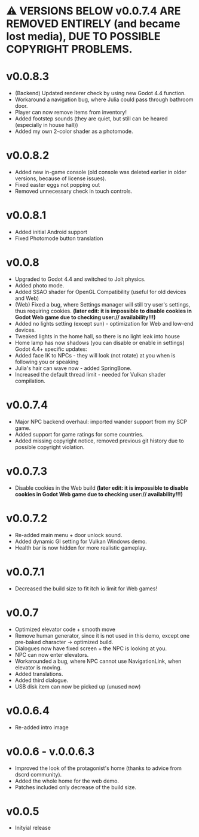 # ⚠️ VERSIONS BELOW v0.0.7.4 ARE REMOVED ENTIRELY (and became lost media), DUE TO POSSIBLE COPYRIGHT PROBLEMS.

# v0.0.8.3

- (Backend) Updated renderer check by using new Godot 4.4 function.
- Workaround a navigation bug, where Julia could pass through bathroom door.
- Player can now remove items from inventory!
- Added footstep sounds (they are quiet, but still can be heared (especially in house hall))
- Added my own 2-color shader as a photomode.

# v0.0.8.2

- Added new in-game console (old console was deleted earlier in older versions, because of license issues).
- Fixed easter eggs not popping out
- Removed unnecessary check in touch controls.

# v0.0.8.1

- Added initial Android support
- Fixed Photomode button translation

# v0.0.8

- Upgraded to Godot 4.4 and switched to Jolt physics.
- Added photo mode.
- Added SSAO shader for OpenGL Compatibility (useful for old devices and Web)
- (Web) Fixed a bug, where Settings manager will still try user's settings, thus requiring cookies. **(later edit: it is impossible to disable cookies in Godot Web game due to checking user:// availability!!!)**
- Added no lights setting (except sun) - optimization for Web and low-end devices.
- Tweaked lights in the home hall, so there is no light leak into house
- Home lamp has now shadows (you can disable or enable in settings)
Godot 4.4+ specific updates:
- Added face IK to NPCs - they will look (not rotate) at you when is following you or speaking
- Julia's hair can wave now - added SpringBone.
- Increased the default thread limit - needed for Vulkan shader compilation.

# v0.0.7.4
- Major NPC backend overhaul: imported wander support from my SCP game.
- Added support for game ratings for some countries.
- Added missing copyright notice, removed previous git history due to possible copyright violation.

# v0.0.7.3
- Disable cookies in the Web build **(later edit: it is impossible to disable cookies in Godot Web game due to checking user:// availability!!!)**

# v0.0.7.2
- Re-added main menu + door unlock sound.
- Added dynamic GI setting for Vulkan Windows demo.
- Health bar is now hidden for more realistic gameplay.


# v0.0.7.1
- Decreased the build size to fit itch io limit for Web games!

# v0.0.7
- Optimized elevator code + smooth move
- Remove human generator, since it is not used in this demo, except one pre-baked character -> optimized build.
- Dialogues now have fixed screen + the NPC is looking at you.
- NPC can now enter elevators.
- Workarounded a bug, where NPC cannot use NavigationLink, when elevator is moving.
- Added translations.
- Added third dialogue.
- USB disk item can now be picked up (unused now)


# v0.0.6.4
- Re-added intro image

# v0.0.6 - v.0.0.6.3
- Improved the look of the protagonist's home (thanks to advice from dscrd community).
- Added the whole home for the web demo.
- Patches included only decrease of the build size.

# v0.0.5
- Inityial release